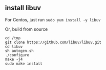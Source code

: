 ## install libuv


For Centos, just run `sudo yum install -y libuv`
  
Or, build from source
  
```
cd /tmp
git clone https://github.com/libuv/libuv.git
cd libuv
sh autogen.sh
./configure
make -j4
sudo make install
```

